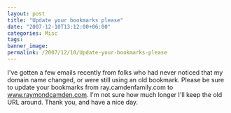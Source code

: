 ```yaml
---
layout: post
title: "Update your bookmarks please"
date: "2007-12-10T13:12:00+06:00"
categories: Misc 
tags: 
banner_image: 
permalink: /2007/12/10/Update-your-bookmarks-please
---
```


I've gotten a few emails recently from folks who had never noticed that my domain name changed, or were still using an old bookmark. Please be sure to update your bookmarks from ray.camdenfamily.com to www.raymondcamden.com. I'm not sure how much longer I'll keep the old URL around. Thank you, and have a nice day.
